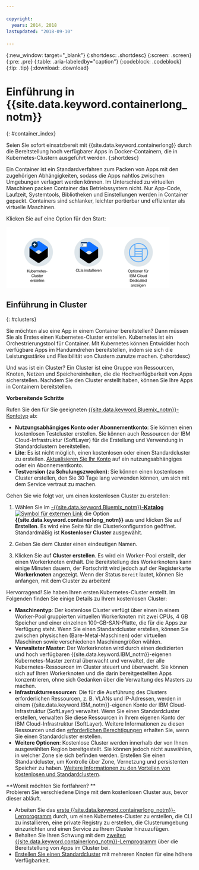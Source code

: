 ```yaml
---

copyright:
  years: 2014, 2018
lastupdated: "2018-09-10"

---
```


{:new_window: target="_blank"}
{:shortdesc: .shortdesc}
{:screen: .screen}
{:pre: .pre}
{:table: .aria-labeledby="caption"}
{:codeblock: .codeblock}
{:tip: .tip}
{:download: .download}



# Einführung in {{site.data.keyword.containerlong_notm}}
{: #container_index}

Seien Sie sofort einsatzbereit mit {{site.data.keyword.containerlong}} durch die Bereitstellung hoch verfügbarer Apps in Docker-Containern, die in Kubernetes-Clustern ausgeführt werden.
{:shortdesc}

Ein Container ist ein Standardverfahren zum Packen von Apps mit den zugehörigen Abhängigkeiten, sodass die Apps nahtlos zwischen Umgebungen verlagert werden können. Im Unterschied zu virtuellen Maschinen packen Container das Betriebssystem nicht. Nur App-Code, Laufzeit, Systemtools, Bibliotheken und Einstellungen werden in Container gepackt. Containers sind schlanker, leichter portierbar und effizienter als virtuelle Maschinen.


Klicken Sie auf eine Option für den Start:

<img usemap="#home_map" border="0" class="image" id="image_ztx_crb_f1b" src="images/cs_public_dedicated_options.png" width="440" alt="Klicken Sie auf ein Symbol, um schnell Ihre ersten Schritte mit {{site.data.keyword.containerlong_notm}} auszuführen. Klicken Sie in {{site.data.keyword.Bluemix_dedicated_notm}} dieses Symbol, um Ihre Optionen anzuzeigen." style="width:440px;" />
<map name="home_map" id="home_map">
<area href="#clusters" alt="Einführung zu Kubernetes-Clustern in {{site.data.keyword.Bluemix_notm}}" title="Einführung zu Kubernetes-Clustern in {{site.data.keyword.Bluemix_notm}}" shape="rect" coords="-7, -8, 108, 211" />
<area href="cs_cli_install.html" alt="Installieren Sie die CLIs." title="Installieren Sie die CLIs." shape="rect" coords="155, -1, 289, 210" />
<area href="cs_dedicated.html#dedicated_environment" alt="{{site.data.keyword.Bluemix_dedicated_notm}}-Cloudumgebung" title="{{site.data.keyword.Bluemix_notm}}-Cloudumgebung" shape="rect" coords="326, -10, 448, 218" />
</map>


## Einführung in Cluster
{: #clusters}

Sie möchten also eine App in einem Container bereitstellen? Dann müssen Sie als Erstes einen Kubernetes-Cluster erstellen. Kubernetes ist ein Orchestrierungstool für Container. Mit Kubernetes können Entwickler hoch verfügbare Apps im Handumdrehen bereitstellen, indem sie sich die Leistungsstärke und Flexibilität von Clustern zunutze machen.
{:shortdesc}

Und was ist ein Cluster? Ein Cluster ist eine Gruppe von Ressourcen, Knoten, Netzen und Speichereinheiten, die die Hochverfügbarkeit von Apps sicherstellen. Nachdem Sie den Cluster erstellt haben, können Sie Ihre Apps in Containern bereitstellen.

**Vorbereitende Schritte**

Rufen Sie den für Sie geeigneten [{{site.data.keyword.Bluemix_notm}}-Kontotyp](https://console.bluemix.net/registration/) ab:
* **Nutzungsabhängiges Konto oder Abonnementkonto**: Sie können einen kostenlosen Testcluster erstellen. Sie können auch Ressourcen der IBM Cloud-Infrastruktur (SoftLayer) für die Erstellung und Verwendung in Standardclustern bereitstellen.
* **Lite**: Es ist nicht möglich, einen kostenlosen oder einen Standardcluster zu erstellen. [Aktualisieren Sie Ihr Konto](/docs/account/account_faq.html#changeacct) auf ein nutzungsabhängiges oder ein Abonnementkonto.
* **Testversion (zu Schulungszwecken)**: Sie können einen kostenlosen Cluster erstellen, den Sie 30 Tage lang verwenden können, um sich mit dem Service vertraut zu machen.

Gehen Sie wie folgt vor, um einen kostenlosen Cluster zu erstellen:

1.  Wählen Sie im [-{{site.data.keyword.Bluemix_notm}}-**Katalog** ![Symbol für externen Link](../icons/launch-glyph.svg "Symbol für externen Link")](https://console.bluemix.net/catalog/?category=containers) die Option **{{site.data.keyword.containerlong_notm}}** aus und klicken Sie auf **Erstellen**. Es wird eine Seite für die Clusterkonfiguration geöffnet. Standardmäßig ist **Kostenloser Cluster** ausgewählt.

2. Geben Sie dem Cluster einen eindeutigen Namen.

3.  Klicken Sie auf **Cluster erstellen**. Es wird ein Worker-Pool erstellt, der einen Workerknoten enthält. Die Bereitstellung des Workerknotens kann einige Minuten dauern, der Fortschritt wird jedoch auf der Registerkarte **Workerknoten** angezeigt. Wenn der Status `Bereit` lautet, können Sie anfangen, mit dem Cluster zu arbeiten!

Hervorragend! Sie haben Ihren ersten Kubernetes-Cluster erstellt. Im Folgenden finden Sie einige Details zu Ihrem kostenlosen Cluster:

*   **Maschinentyp**: Der kostenlose Cluster verfügt über einen in einem Worker-Pool gruppierten virtuellen Workerknoten mit zwei CPUs, 4 GB Speicher und einer einzelnen 100-GB-SAN-Platte, die für die Apps zur Verfügung steht. Wenn Sie einen Standardcluster erstellen, können Sie zwischen physischen (Bare-Metal-Maschinen) oder virtuellen Maschinen sowie verschiedenen Maschinengrößen wählen.
*   **Verwalteter Master**: Der Workerknoten wird durch einen dedizierten und hoch verfügbaren {{site.data.keyword.IBM_notm}}-eigenen Kubernetes-Master zentral überwacht und verwaltet, der alle Kubernetes-Ressourcen im Cluster steuert und überwacht. Sie können sich auf Ihren Workerknoten und die darin bereitgestellten Apps konzentrieren, ohne sich Gedanken über die Verwaltung des Masters zu machen.
*   **Infrastrukturressourcen**: Die für die Ausführung des Clusters erforderlichen Ressourcen, z. B. VLANs und IP-Adressen, werden in einem {{site.data.keyword.IBM_notm}}-eigenen Konto der IBM Cloud-Infrastruktur (SoftLayer) verwaltet. Wenn Sie einen Standardcluster erstellen, verwalten Sie diese Ressourcen in Ihrem eigenen Konto der IBM Cloud-Infrastruktur (SoftLayer). Weitere Informationen zu diesen Ressourcen und den [erforderlichen Berechtigungen](cs_users.html#infra_access) erhalten Sie, wenn Sie einen Standardcluster erstellen.
*   **Weitere Optionen**: Kostenlose Cluster werden innerhalb der von Ihnen ausgewählten Region bereitgestellt. Sie können jedoch nicht auswählen, in welcher Zone sie sich befinden werden. Erstellen Sie einen Standardcluster, um Kontrolle über Zone, Vernetzung und persistenten Speicher zu haben. [Weitere Informationen zu den Vorteilen von kostenlosen und Standardclustern](cs_why.html#cluster_types).


**Womit möchten Sie fortfahren? **</br>
Probieren Sie verschiedene Dinge mit dem kostenlosen Cluster aus, bevor dieser abläuft.

* Arbeiten Sie das [erste {{site.data.keyword.containerlong_notm}}-Lernprogramm](cs_tutorials.html#cs_cluster_tutorial) durch, um einen Kubernetes-Cluster zu erstellen, die CLI zu installieren, eine private Registry zu erstellen, die Clusterumgebung einzurichten und einen Service zu Ihrem Cluster hinzuzufügen.
* Behalten Sie Ihren Schwung mit dem [zweiten {{site.data.keyword.containerlong_notm}}-Lernprogramm](cs_tutorials_apps.html#cs_apps_tutorial) über die Bereitstellung von Apps im Cluster bei.
* [Erstellen Sie einen Standardcluster](cs_clusters.html#clusters_ui) mit mehreren Knoten für eine höhere Verfügbarkeit.


